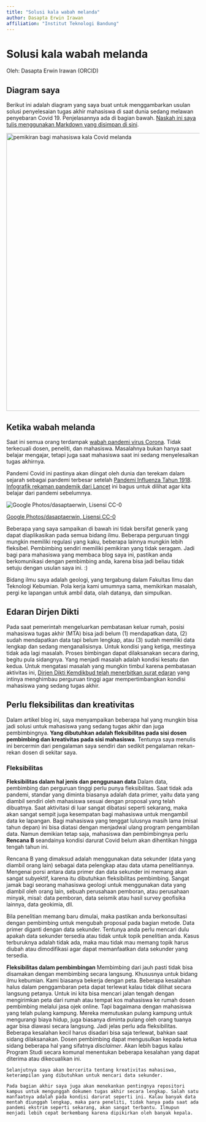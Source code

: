 ```yaml
---
title: "Solusi kala wabah melanda"
author: Dasapta Erwin Irawan
affiliation: "Institut Teknologi Bandung"
---
```


# Solusi kala wabah melanda

Oleh: Dasapta Erwin Irawan (ORCID)

## Diagram saya

Berikut ini adalah diagram yang saya buat untuk menggambarkan usulan solusi penyelesaian tugas akhir mahasiswa di saat dunia sedang melawan penyebaran Covid 19. Penjelasannya ada di bagian bawah. [Naskah ini saya tulis menggunakan Markdown yang disimpan di sini](https://github.com/dasaptaerwin/kalawabahmelanda).

<a data-flickr-embed="true" href="https://www.flickr.com/photos/dasaptaerwin/49750837618/" title="pemikiran bagi mahasiswa kala Covid melanda"><img src="https://live.staticflickr.com/65535/49750837618_5618ac4850_b.jpg" alt="pemikiran bagi mahasiswa kala Covid melanda" width="1024" height="724"></a><script async="" src="//embedr.flickr.com/assets/client-code.js" charset="utf-8"></script>

## Ketika wabah melanda

Saat ini semua orang terdampak [wabah pandemi virus Corona](https://www.worldometers.info/coronavirus/). Tidak terkecuali dosen, peneliti, dan mahasiswa. Masalahnya bukan hanya saat belajar mengajar, tetapi juga saat mahasiswa saat ini sedang menyelesaikan tugas akhirnya. 

Pandemi Covid ini pastinya akan diingat oleh dunia dan terekam dalam sejarah sebagai pandemi terbesar setelah [Pandemi Influenza Tahun 1918](https://www.cdc.gov/flu/pandemic-resources/1918-commemoration/pdfs/1918-pandemic-webinar.pdf). [Infografik rekaman pandemik dari Lancet](https://info.thelancet.com/pandemic-flu-100) ini bagus untuk dilihat agar kita belajar dari pandemi sebelumnya. 

![Google Photos/dasaptaerwin, Lisensi CC-0](https://lh3.googleusercontent.com/4SoWTMx4kUwOTW1aeJkATJ0Ivyk0_fdXfWFK4i4HMZLg89SsNssc17GPQ-9rCdYvKTffP5WTnlpZsbDJwn_QY186eORaHcLNPJoGgXiEfgltqYpNgQ4t2D-N7uhEqbFlas1Y31V5IQ=w2400)

[Google Photos/dasaptaerwin, Lisensi CC-0](https://lh3.googleusercontent.com/4SoWTMx4kUwOTW1aeJkATJ0Ivyk0_fdXfWFK4i4HMZLg89SsNssc17GPQ-9rCdYvKTffP5WTnlpZsbDJwn_QY186eORaHcLNPJoGgXiEfgltqYpNgQ4t2D-N7uhEqbFlas1Y31V5IQ=w2400)

Beberapa yang saya sampaikan di bawah ini tidak bersifat generik yang dapat diaplikasikan pada semua bidang ilmu. Beberapa perguruan tinggi mungkin memiliki regulasi yang kaku, beberapa lainnya mungkin lebih fleksibel. Pembimbing sendiri memiliki pemikiran yang tidak seragam. Jadi bagi para mahasiswa yang membaca blog saya ini, pastikan anda berkomunikasi dengan pembimbing anda, karena bisa jadi beliau tidak setuju dengan usulan saya ini. :)

Bidang ilmu saya adalah geologi, yang tergabung dalam Fakultas Ilmu dan Teknologi Kebumian. Pola kerja kami umumnya sama, memikirkan masalah, pergi ke lapangan untuk ambil data, olah datanya, dan simpulkan.

## Edaran Dirjen Dikti

Pada saat pemerintah mengeluarkan pembatasan keluar rumah, posisi mahasiswa tugas akhir (MTA) bisa jadi belum (1) mendapatkan data, (2) sudah mendapatkan data tapi belum lengkap, atau (3) sudah memiliki data lengkap dan sedang menganalisisnya. Untuk kondisi yang ketiga, mestinya tidak ada lagi masalah. Proses bimbingan dapat dilaksanakan secara daring, begitu pula sidangnya. Yang menjadi masalah adalah kondisi kesatu dan kedua. Untuk mengatasi masalah yang mungkin timbul karena pembatasan aktivitas ini, [Dirjen Dikti Kemdikbud telah menerbitkan surat edaran](https://lldikti5.ristekdikti.go.id/home/detailpost/surat-edaran-direktur-jenderal-pendidikan-tinggi-kemdikbud-tentang-masa-belajar-penyelenggaraan-program-pendidikan) yang intinya menghimbau perguruan tinggi agar mempertimbangkan kondisi mahasiswa yang sedang tugas akhir. 

## Perlu fleksibilitas dan kreativitas

Dalam artikel blog ini, saya menyampaikan beberapa hal yang mungkin bisa jadi solusi untuk mahasiswa yang sedang tugas akhir dan juga pembimbingnya. **Yang dibutuhkan adalah fleksibilitas pada sisi dosen pembimbing dan kreativitas pada sisi mahasiswa**. Tentunya saya menulis ini bercermin dari pengalaman saya sendiri dan sedikit pengalaman rekan-rekan dosen di sekitar saya. 

### Fleksibilitas

**Fleksibilitas dalam hal jenis dan penggunaan data**
Dalam data, pembimbing dan perguruan tinggi perlu punya fleksibilitas. Saat tidak ada pandemi, standar yang diminta biasanya adalah data primer, yaitu data yang diambil sendiri oleh mahasiswa sesuai dengan proposal yang telah dibuatnya. Saat aktivitasi di luar sangat dibatasi seperti sekarang, maka akan sangat sempit juga kesempatan bagi mahasiswa untuk mengambil data ke lapangan. Bagi mahasiswa yang tenggat lulusnya masih lama (misal tahun depan) ini bisa diatasi dengan menjadwal ulang program pengambilan data. Namun demikian tetap saja, mahasiswa dan pembimbingnya perlu **Rencana B** seandainya kondisi darurat Covid belum akan dihentikan hingga tengah tahun ini.

Rencana B yang dimaksud adalah menggunakan data sekunder (data yang diambil orang lain) sebagai data pelengkap atau data utama penelitiannya. Mengenai porsi antara data primer dan data sekunder ini memang akan sangat subyektif, karena itu dibutuhkan fleksibilitas pembimbing. Sangat jamak bagi seorang mahasiswa geologi untuk menggunakan data yang diambil oleh orang lain, sebuah perusahaan pemboran, atau perusahaan minyak, misal: data pemboran, data seismik atau hasil survey geofisika lainnya, data geokimia, dll.

Bila penelitian memang baru dimulai, maka pastikan anda berkonsultasi dengan pembimbing untuk mengubah proposal pada bagian metode. Data primer diganti dengan data sekunder. Tentunya anda perlu mencari dulu apakah data sekunder tersedia atau tidak untuk topik penelitian anda. Kasus terburuknya adalah tidak ada, maka mau tidak mau memang topik harus diubah atau dimodifikasi agar dapat memanfaatkan data sekunder yang tersedia. 

**Fleksibilitas dalam pembimbingan**
Membimbing dari jauh pasti tidak bisa disamakan dengan membimbing secara langsung. Khususnya untuk bidang ilmu kebumian. Kami biasanya bekerja dengan peta. Beberapa kesalahan halus dalam penggambaran peta dapat terlewat kalau tidak dilihat secara langsung petanya. Untuk ini kita bisa mencari jalan tengah dengan mengirimkan peta dari rumah atau tempat kos mahasiswa ke rumah dosen pembimbing melalui jasa ojek online. Tapi bagaimana dengan mahasiswa yang telah pulang kampung. Mereka memutuskan pulang kampung untuk mengurangi biaya hidup, juga biasanya diminta pulang oleh orang tuanya agar bisa diawasi secara langsung. Jadi jelas perlu ada fleksibilitas. Beberapa kesalahan kecil harus disadari bisa saja terlewat, bahkan saat sidang dilaksanakan. Dosen pembimbing dapat mengusulkan kepada ketua sidang beberapa hal yang sifatnya *disclaimer*. Akan lebih bagus kalau Program Studi secara komunal menentukan beberapa kesalahan yang dapat diterima atau dikecualikan ini. 

`Selanjutnya saya akan bercerita tentang kreativitas mahasiswa, keterampilan yang dibutuhkan untuk mencari data sekunder.  `

`Pada bagian akhir saya juga akan menekankan pentingnya repositori kampus untuk mengunggah dokumen tugas akhir secara lengkap. Salah satu manfaatnya adalah pada kondisi darurat seperti ini. Kalau banyak data mentah diunggah lengkap, maka para peneliti, tidak hanya pada saat ada pandemi ekstrim seperti sekarang, akan sangat terbantu. Ilmupun menjadi lebih cepat berkembang karena dipikirkan oleh banyak kepala. `
